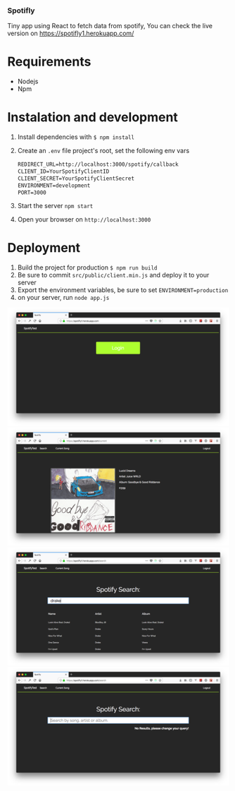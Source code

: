 ### Spotifly

Tiny app using React to fetch data from spotify, You can check the live version on https://spotifly1.herokuapp.com/ 

# Requirements 

* Nodejs
* Npm

# Instalation and development

1. Install dependencies with `$ npm install`
2. Create an `.env` file project's root, set the following env vars

       REDIRECT_URL=http://localhost:3000/spotify/callback
       CLIENT_ID=YourSpotifyClientID
       CLIENT_SECRET=YourSpotifyClientSecret
       ENVIRONMENT=development
       PORT=3000

3. Start the server `npm start`
4. Open your browser on `http://localhost:3000`

# Deployment 

1. Build the project for production `$ npm run build`
2. Be sure to commit `src/public/client.min.js` and deploy it to your server
3. Export the environment variables, be sure to set `ENVIRONMENT=production`
4. on your server, run `node app.js` 

![alt](https://github.com/rderoldan1/spotifly/raw/master/imgs/4.png)
![alt](https://github.com/rderoldan1/spotifly/raw/master/imgs/1.png)
![alt](https://github.com/rderoldan1/spotifly/raw/master/imgs/2.png)
![alt](https://github.com/rderoldan1/spotifly/raw/master/imgs/3.png)

